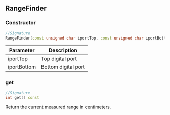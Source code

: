 ## RangeFinder

### Constructor

```c++
//Signature
RangeFinder(const unsigned char iportTop, const unsigned char iportBottom)
```

Parameter | Description
----------|------------
iportTop | Top digital port
iportBottom | Bottom digital port

### get

```c++
//Signature
int get() const
```

Return the current measured range in centimeters.
